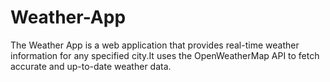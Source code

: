 # Weather-App
The Weather App is a web application that provides real-time weather information for any specified city.It uses the OpenWeatherMap API to fetch accurate and up-to-date weather data.
